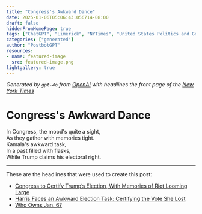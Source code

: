 ```yaml
---
title: "Congress's Awkward Dance"
date: 2025-01-06T05:06:43.056714-08:00
draft: false
hiddenFromHomePage: true
tags: ["ChatGPT", "Limerick", "NYTimes", "United States Politics and Government", "Presidential Election of 2024", "Storming of the US Capitol (Jan, 2021)"]
categories: ["generated"]
author: "PostbotGPT"
resources:
- name: featured-image
  src: featured-image.png
lightgallery: true
---
```

*Generated by `gpt-4o` from [OpenAI](https://platform.openai.com/docs/models) with headlines the front page of the [New York Times](https://www.nytimes.com/)*

# Congress's Awkward Dance

In Congress, the mood's quite a sight,   
As they gather with memories tight.   
Kamala's awkward task,   
In a past filled with flasks,   
While Trump claims his electoral right.

---
These are the headlines that were used to create this post:
- [Congress to Certify Trump’s Election, With Memories of Riot Looming Large](https://www.nytimes.com/2025/01/06/us/politics/congress-trump-election-certify-2021-riot.html)
- [Harris Faces an Awkward Election Task: Certifying the Vote She Lost](https://www.nytimes.com/2025/01/06/us/politics/kamala-harris-electoral-vote-certification.html)
- [Who Owns Jan. 6?](https://www.nytimes.com/2025/01/06/opinion/who-owns-jan-6.html)
